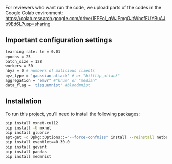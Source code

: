 For reviewers who want run the code, we upload parts of the codes in the Google Colab environment:
https://colab.research.google.com/drive/1FPEoI_qWJPmg0JtWhcfEUYBuAJp9Ed6L?usp=sharing
## Important configuration settings
```bash
learning rate: lr = 0.01
epochs = 25
batch_size = 128
workers = 50
nbyz = 0 # numbers of malicious clients 
byz_type = 'gaussian-attack' # or "bitflip_attack"
aggregation = "emvr" #"krum" or "median"
data_flag = 'tissuemnist' #bloodmnist
```
## Installation
To run this project, you'll need to install the following packages:

```bash
pip install mxnet-cu112
pip install -U mxnet
pip install gluoncv
apt-get -o Dpkg::Options::="--force-confmiss" install --reinstall netbase
pip install eventlet==0.30.0
pip install gevent
pip install pandas
pip install medmnist
```
